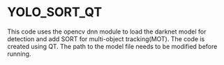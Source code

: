 # YOLO_SORT_QT
This code uses the opencv dnn module to load the darknet model for detection and add SORT for multi-object tracking(MOT). The code is created using QT.
The path to the model file needs to be modified before running.
